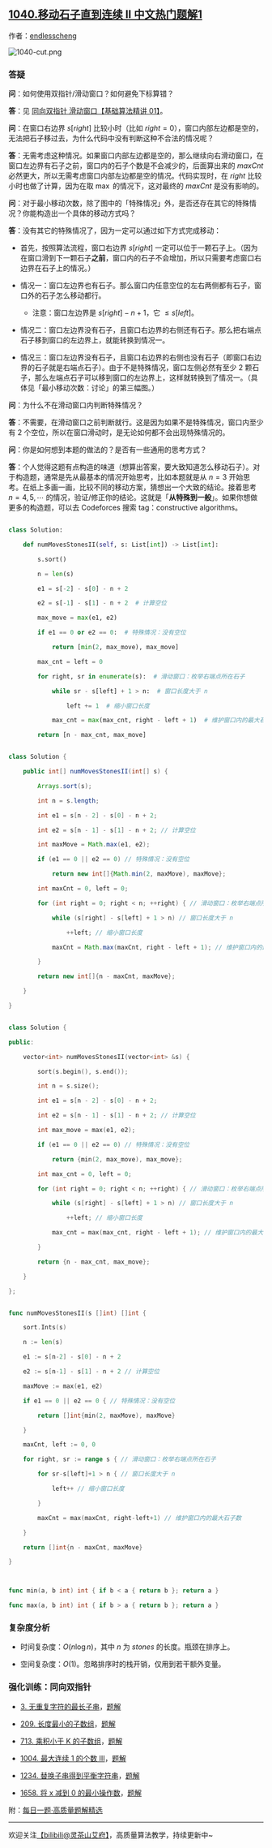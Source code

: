 ## [1040.移动石子直到连续 II 中文热门题解1](https://leetcode.cn/problems/moving-stones-until-consecutive-ii/solutions/100000/tu-jie-xia-tiao-qi-pythonjavacgo-by-endl-r1eb)

作者：[endlesscheng](https://leetcode.cn/u/endlesscheng)

![1040-cut.png](https://pic.leetcode.cn/1680696212-AUVzBz-1040-cut.png)

### 答疑

**问**：如何使用双指针/滑动窗口？如何避免下标算错？

**答**：见 [同向双指针 滑动窗口【基础算法精讲 01】](https://www.bilibili.com/video/BV1hd4y1r7Gq/)。

**问**：在窗口右边界 $s[\textit{right}]$ 比较小时（比如 $\textit{right}=0$），窗口内部左边都是空的，无法把石子移过去，为什么代码中没有判断这种不合法的情况呢？

**答**：无需考虑这种情况。如果窗口内部左边都是空的，那么继续向右滑动窗口，在窗口左边界有石子之前，窗口内的石子个数是不会减少的，后面算出来的 $\textit{maxCnt}$ 必然更大，所以无需考虑窗口内部左边都是空的情况。代码实现时，在 $\textit{right}$ 比较小时也做了计算，因为在取 $\max$ 的情况下，这对最终的 $\textit{maxCnt}$ 是没有影响的。

**问**：对于最小移动次数，除了图中的「特殊情况」外，是否还存在其它的特殊情况？你能构造出一个具体的移动方式吗？

**答**：没有其它的特殊情况了，因为一定可以通过如下方式完成移动：

- 首先，按照算法流程，窗口右边界 $s[\textit{right}]$ 一定可以位于一颗石子上。（因为在窗口滑到下一颗石子**之前**，窗口内的石子不会增加，所以只需要考虑窗口右边界在石子上的情况。）
- 情况一：窗口左边界也有石子。那么窗口内任意空位的左右两侧都有石子，窗口外的石子怎么移动都行。
  - 注意：窗口左边界是 $s[\textit{right}]-n+1$，它 $\le s[\textit{left}]$。
- 情况二：窗口左边界没有石子，且窗口右边界的右侧还有石子。那么把右端点石子移到窗口的左边界上，就能转换到情况一。
- 情况三：窗口左边界没有石子，且窗口右边界的右侧也没有石子（即窗口右边界的石子就是右端点石子）。由于不是特殊情况，窗口左侧必然有至少 $2$ 颗石子，那么左端点石子可以移到窗口的左边界上，这样就转换到了情况一。（具体见「最小移动次数：讨论」的第三幅图。）

**问**：为什么不在滑动窗口内判断特殊情况？

**答**：不需要，在滑动窗口之前判断就行。这是因为如果不是特殊情况，窗口内至少有 $2$ 个空位，所以在窗口滑动时，是无论如何都不会出现特殊情况的。

**问**：你是如何想到本题的做法的？是否有一些通用的思考方式？

**答**：个人觉得这题有点构造的味道（想算出答案，要大致知道怎么移动石子）。对于构造题，通常是先从最基本的情况开始思考，比如本题就是从 $n=3$ 开始思考。在纸上多画一画，比较不同的移动方案，猜想出一个大致的结论。接着思考 $n=4,5,\cdots$ 的情况，验证/修正你的结论。这就是「**从特殊到一般**」。如果你想做更多的构造题，可以去 Codeforces 搜索 tag：constructive algorithms。

```py [sol1-Python3]
class Solution:
    def numMovesStonesII(self, s: List[int]) -> List[int]:
        s.sort()
        n = len(s)
        e1 = s[-2] - s[0] - n + 2
        e2 = s[-1] - s[1] - n + 2  # 计算空位
        max_move = max(e1, e2)
        if e1 == 0 or e2 == 0:  # 特殊情况：没有空位
            return [min(2, max_move), max_move]
        max_cnt = left = 0
        for right, sr in enumerate(s):  # 滑动窗口：枚举右端点所在石子
            while sr - s[left] + 1 > n:  # 窗口长度大于 n
                left += 1  # 缩小窗口长度
            max_cnt = max(max_cnt, right - left + 1)  # 维护窗口内的最大石子数
        return [n - max_cnt, max_move]
```

```java [sol1-Java]
class Solution {
    public int[] numMovesStonesII(int[] s) {
        Arrays.sort(s);
        int n = s.length;
        int e1 = s[n - 2] - s[0] - n + 2;
        int e2 = s[n - 1] - s[1] - n + 2; // 计算空位
        int maxMove = Math.max(e1, e2);
        if (e1 == 0 || e2 == 0) // 特殊情况：没有空位
            return new int[]{Math.min(2, maxMove), maxMove};
        int maxCnt = 0, left = 0;
        for (int right = 0; right < n; ++right) { // 滑动窗口：枚举右端点所在石子
            while (s[right] - s[left] + 1 > n) // 窗口长度大于 n
                ++left; // 缩小窗口长度
            maxCnt = Math.max(maxCnt, right - left + 1); // 维护窗口内的最大石子数
        }
        return new int[]{n - maxCnt, maxMove};
    }
}
```

```cpp [sol1-C++]
class Solution {
public:
    vector<int> numMovesStonesII(vector<int> &s) {
        sort(s.begin(), s.end());
        int n = s.size();
        int e1 = s[n - 2] - s[0] - n + 2;
        int e2 = s[n - 1] - s[1] - n + 2; // 计算空位
        int max_move = max(e1, e2);
        if (e1 == 0 || e2 == 0) // 特殊情况：没有空位
            return {min(2, max_move), max_move};
        int max_cnt = 0, left = 0;
        for (int right = 0; right < n; ++right) { // 滑动窗口：枚举右端点所在石子
            while (s[right] - s[left] + 1 > n) // 窗口长度大于 n
                ++left; // 缩小窗口长度
            max_cnt = max(max_cnt, right - left + 1); // 维护窗口内的最大石子数
        }
        return {n - max_cnt, max_move};
    }
};
```

```go [sol1-Go]
func numMovesStonesII(s []int) []int {
    sort.Ints(s)
    n := len(s)
    e1 := s[n-2] - s[0] - n + 2
    e2 := s[n-1] - s[1] - n + 2 // 计算空位
    maxMove := max(e1, e2)
    if e1 == 0 || e2 == 0 { // 特殊情况：没有空位
        return []int{min(2, maxMove), maxMove}
    }
    maxCnt, left := 0, 0
    for right, sr := range s { // 滑动窗口：枚举右端点所在石子
        for sr-s[left]+1 > n { // 窗口长度大于 n
            left++ // 缩小窗口长度
        }
        maxCnt = max(maxCnt, right-left+1) // 维护窗口内的最大石子数
    }
    return []int{n - maxCnt, maxMove}
}

func min(a, b int) int { if b < a { return b }; return a }
func max(a, b int) int { if b > a { return b }; return a }
```

### 复杂度分析

- 时间复杂度：$O(n\log n)$，其中 $n$ 为 $\textit{stones}$ 的长度。瓶颈在排序上。
- 空间复杂度：$O(1)$。忽略排序时的栈开销，仅用到若干额外变量。

### 强化训练：同向双指针

- [3. 无重复字符的最长子串](https://leetcode.cn/problems/longest-substring-without-repeating-characters/)，[题解](https://leetcode.cn/problems/longest-substring-without-repeating-characters/solutions/1959540/xia-biao-zong-suan-cuo-qing-kan-zhe-by-e-iaks/)
- [209. 长度最小的子数组](https://leetcode.cn/problems/minimum-size-subarray-sum/)，[题解](https://leetcode.cn/problems/minimum-size-subarray-sum/solutions/1959532/biao-ti-xia-biao-zong-suan-cuo-qing-kan-k81nh/)
- [713. 乘积小于 K 的子数组](https://leetcode.cn/problems/subarray-product-less-than-k/)，[题解](https://leetcode.cn/problems/subarray-product-less-than-k/solutions/1959538/xia-biao-zong-suan-cuo-qing-kan-zhe-by-e-jebq/)
- [1004. 最大连续 1 的个数 III](https://leetcode.cn/problems/max-consecutive-ones-iii/)，[题解](https://leetcode.cn/problems/max-consecutive-ones-iii/solution/hua-dong-chuang-kou-yi-ge-shi-pin-jiang-yowmi/)
- [1234. 替换子串得到平衡字符串](https://leetcode.cn/problems/replace-the-substring-for-balanced-string/)，[题解](https://leetcode.cn/problems/replace-the-substring-for-balanced-string/solution/tong-xiang-shuang-zhi-zhen-hua-dong-chua-z7tu/)
- [1658. 将 x 减到 0 的最小操作数](https://leetcode.cn/problems/minimum-operations-to-reduce-x-to-zero/)，[题解](https://leetcode.cn/problems/minimum-operations-to-reduce-x-to-zero/solution/ni-xiang-si-wei-pythonjavacgo-by-endless-b4jt/)

附：[每日一题·高质量题解精选](https://github.com/EndlessCheng/codeforces-go/blob/master/leetcode/SOLUTIONS.md)

---

欢迎关注[【biIibiIi@灵茶山艾府】](https://space.bilibili.com/206214)，高质量算法教学，持续更新中~
